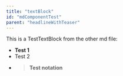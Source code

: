 ```yaml
---
title: "textBlock"
id: "mdComponentTest"
parent: "headlineWithTeaser"
---
```


This is a TestTextBlock from the other md file:

- **Test 1**
- Test 2
- >**Test notation**
